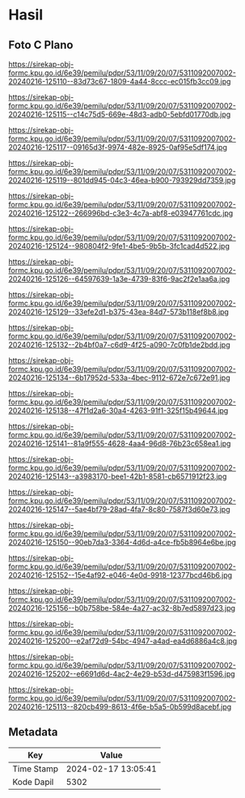 # Hasil

## Foto C Plano

https://sirekap-obj-formc.kpu.go.id/6e39/pemilu/pdpr/53/11/09/20/07/5311092007002-20240216-125110--83d73c67-1809-4a44-8ccc-ec015fb3cc09.jpg

https://sirekap-obj-formc.kpu.go.id/6e39/pemilu/pdpr/53/11/09/20/07/5311092007002-20240216-125115--c14c75d5-669e-48d3-adb0-5ebfd01770db.jpg

https://sirekap-obj-formc.kpu.go.id/6e39/pemilu/pdpr/53/11/09/20/07/5311092007002-20240216-125117--09165d3f-9974-482e-8925-0af95e5df174.jpg

https://sirekap-obj-formc.kpu.go.id/6e39/pemilu/pdpr/53/11/09/20/07/5311092007002-20240216-125119--801dd945-04c3-46ea-b900-793929dd7359.jpg

https://sirekap-obj-formc.kpu.go.id/6e39/pemilu/pdpr/53/11/09/20/07/5311092007002-20240216-125122--266996bd-c3e3-4c7a-abf8-e03947761cdc.jpg

https://sirekap-obj-formc.kpu.go.id/6e39/pemilu/pdpr/53/11/09/20/07/5311092007002-20240216-125124--980804f2-9fe1-4be5-9b5b-3fc1cad4d522.jpg

https://sirekap-obj-formc.kpu.go.id/6e39/pemilu/pdpr/53/11/09/20/07/5311092007002-20240216-125126--64597639-1a3e-4739-83f6-9ac2f2e1aa6a.jpg

https://sirekap-obj-formc.kpu.go.id/6e39/pemilu/pdpr/53/11/09/20/07/5311092007002-20240216-125129--33efe2d1-b375-43ea-84d7-573b118ef8b8.jpg

https://sirekap-obj-formc.kpu.go.id/6e39/pemilu/pdpr/53/11/09/20/07/5311092007002-20240216-125132--2b4bf0a7-c6d9-4f25-a090-7c0fb1de2bdd.jpg

https://sirekap-obj-formc.kpu.go.id/6e39/pemilu/pdpr/53/11/09/20/07/5311092007002-20240216-125134--6b17952d-533a-4bec-9112-672e7c672e91.jpg

https://sirekap-obj-formc.kpu.go.id/6e39/pemilu/pdpr/53/11/09/20/07/5311092007002-20240216-125138--47f1d2a6-30a4-4263-91f1-325f15b49644.jpg

https://sirekap-obj-formc.kpu.go.id/6e39/pemilu/pdpr/53/11/09/20/07/5311092007002-20240216-125141--81a9f555-4628-4aa4-96d8-76b23c658ea1.jpg

https://sirekap-obj-formc.kpu.go.id/6e39/pemilu/pdpr/53/11/09/20/07/5311092007002-20240216-125143--a3983170-bee1-42b1-8581-cb6571912f23.jpg

https://sirekap-obj-formc.kpu.go.id/6e39/pemilu/pdpr/53/11/09/20/07/5311092007002-20240216-125147--5ae4bf79-28ad-4fa7-8c80-7587f3d60e73.jpg

https://sirekap-obj-formc.kpu.go.id/6e39/pemilu/pdpr/53/11/09/20/07/5311092007002-20240216-125150--90eb7da3-3364-4d6d-a4ce-fb5b8964e6be.jpg

https://sirekap-obj-formc.kpu.go.id/6e39/pemilu/pdpr/53/11/09/20/07/5311092007002-20240216-125152--15e4af92-e046-4e0d-9918-12377bcd46b6.jpg

https://sirekap-obj-formc.kpu.go.id/6e39/pemilu/pdpr/53/11/09/20/07/5311092007002-20240216-125156--b0b758be-584e-4a27-ac32-8b7ed5897d23.jpg

https://sirekap-obj-formc.kpu.go.id/6e39/pemilu/pdpr/53/11/09/20/07/5311092007002-20240216-125200--e2af72d9-54bc-4947-a4ad-ea4d6886a4c8.jpg

https://sirekap-obj-formc.kpu.go.id/6e39/pemilu/pdpr/53/11/09/20/07/5311092007002-20240216-125202--e6691d6d-4ac2-4e29-b53d-d475983f1596.jpg

https://sirekap-obj-formc.kpu.go.id/6e39/pemilu/pdpr/53/11/09/20/07/5311092007002-20240216-125113--820cb499-8613-4f6e-b5a5-0b599d8acebf.jpg


## Metadata

| Key        | Value               |
| ---------- | ------------------- |
| Time Stamp | 2024-02-17 13:05:41 |
| Kode Dapil | 5302                |



